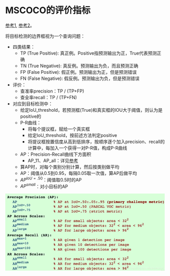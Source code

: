 # MSCOCO的评价指标

[参考1](https://www.bilibili.com/read/cv14176041), [参考2](https://blog.csdn.net/perfect_ch/article/details/117480528)。

将目标检测的边界框视为一个查询问题：
- 四类结果：
  - TP (True Positive): 真正例。Positive指预测输出为正，True代表预测正确
  - TN (True Negative): 真反例。预测输出为负，而且预测正确
  - FP (False Positive): 假正例。预测输出为正，但是预测错误
  - FN (False Negative): 假反例。预测输出为负，但是预测错误
- 评价：
  - 查准率precision：TP / (TP+FP)
  - 查全率recall：TP / (TP+FN)
- 对应到目标检测中：
  - 给定IoU_threshold，若预测框(True)和真实框的IOU大于阈值，则认为是positive的
  - P-R曲线：
    - 将每个提议框，赋给一个真实框
    - 给定IoU_threshold，按前述方法判定positive
    - 将提议框按置信度从高到低排序，按顺序逐个加入precision、recall的计算中，每加入一个获得一对P-R值，构成P-R曲线
  - AP：Precision-Recall曲线下方面积
    - AP_11、AP_all：详见[参考](http://t.zoukankan.com/itmorn-p-14193729.html)
  - 算AP时，对每个类别分别计算，然后按类别做平均
  - AP：阈值从0.5到0.95，每隔0.05取一次值，算AP后做平均
  - $AP^{IoU=.50}$：阈值取0.5时的AP
  - $AP^{small}$：对小目标的AP


![指标](./figs/fdaef851b61fadc307283451473496c7dbadce61.png@942w_458h_progressive.webp)